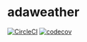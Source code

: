 # adaweather
[![CircleCI](https://circleci.com/gh/openada/adaweather.svg?style=shield)](https://circleci.com/gh/openada/adaweather)
[![codecov](https://codecov.io/gh/openada/adaweather/branch/master/graph/badge.svg)](https://codecov.io/gh/openada/adaweather)
